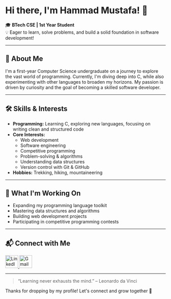 # Hi there, I'm Hammad Mustafa! 👋

🎓 **BTech CSE | 1st Year Student**  
💡 Eager to learn, solve problems, and build a solid foundation in software development!

---

## 🚀 About Me

I'm a first-year Computer Science undergraduate on a journey to explore the vast world of programming. Currently, I'm diving deep into C, while also experimenting with other languages to broaden my horizons. My passion is driven by curiosity and the goal of becoming a skilled software developer.

---

## 🛠️ Skills & Interests

- **Programming:** Learning C, exploring new languages, focusing on writing clean and structured code
- **Core Interests:**  
  - Web development  
  - Software engineering  
  - Competitive programming  
  - Problem-solving & algorithms  
  - Understanding data structures  
  - Version control with Git & GitHub
- **Hobbies:** Trekking, hiking, mountaineering

---

## 🌱 What I'm Working On

- Expanding my programming language toolkit
- Mastering data structures and algorithms
- Building web development projects
- Participating in competitive programming contests

---

## 📬 Connect with Me

<p align="left">
  <a href="https://www.linkedin.com/in/hammad-mustafa-431175332/" target="_blank">
    <img src="https://cdn.jsdelivr.net/gh/devicons/devicon/icons/linkedin/linkedin-original.svg" alt="LinkedIn" width="40" height="40"/>
  </a>
  <a href="mailto:hammadgundroo@gmail.com" target="_blank">
    <img src="https://cdn.jsdelivr.net/npm/simple-icons@v11/icons/gmail.svg" alt="Gmail" width="40" height="40"/>
  </a>
</p>

---

> “Learning never exhausts the mind.” – Leonardo da Vinci

Thanks for dropping by my profile! Let's connect and grow together 🚀

